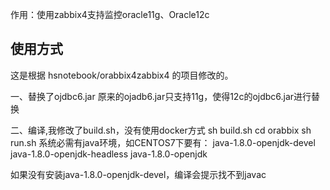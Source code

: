 作用：使用zabbix4支持监控oracle11g、Oracle12c

## 使用方式

这是根据 hsnotebook/orabbix4zabbix4 的项目修改的。


一、替换了ojdbc6.jar
   原来的ojadb6.jar只支持11g，使得12c的ojdbc6.jar进行替换

二、编译,我修改了build.sh，没有使用docker方式
sh build.sh
cd orabbix
sh run.sh
系统必需有java环境，如CENTOS7下要有：
java-1.8.0-openjdk-devel
java-1.8.0-openjdk-headless
java-1.8.0-openjdk

如果没有安装java-1.8.0-openjdk-devel，编译会提示找不到javac
